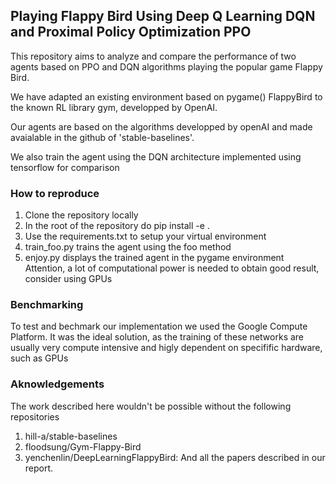 ## Playing Flappy Bird Using Deep Q Learning DQN and Proximal Policy Optimization PPO

This repository aims to analyze and compare the performance of two agents based on PPO and DQN algorithms playing the popular game Flappy Bird. 

We have adapted an existing environment based on pygame() FlappyBird to the known RL library gym, developped by OpenAI. 

Our agents are based on the algorithms developped by openAI and made avaialable in the github of 'stable-baselines'.

We also train the agent using the DQN architecture implemented using tensorflow for comparison

### How to reproduce
1. Clone the repository locally
2. In the root of the repository do pip install -e .
3. Use the requirements.txt to setup your virtual environment
4. train_foo.py trains the agent using the foo method
5. enjoy.py displays the trained agent in the pygame environment
Attention, a lot of computational power is needed to obtain good result, consider using GPUs

### Benchmarking
To test and bechmark our implementation we used the Google Compute Platform. It was the ideal solution, as the training of these networks are usually very compute intensive and higly dependent on specifific hardware, such as GPUs

### Aknowledgements
The work described here wouldn't be possible without the following repositories
1. hill-a/stable-baselines
2. floodsung/Gym-Flappy-Bird
3. yenchenlin/DeepLearningFlappyBird: 
And all the papers described in our report.



